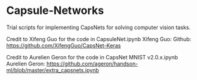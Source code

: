 # Capsule-Networks
Trial scripts for implementing CapsNets for solving computer vision tasks.

Credit to Xifeng Guo for the code in CapsuleNet.ipynb
Xifeng Guo: Github: https://github.com/XifengGuo/CapsNet-Keras

Credit to Aurelien Geron for the code in CapsNet MNIST v2.0.x.ipynb
Aurelien Geron: https://github.com/ageron/handson-ml/blob/master/extra_capsnets.ipynb
